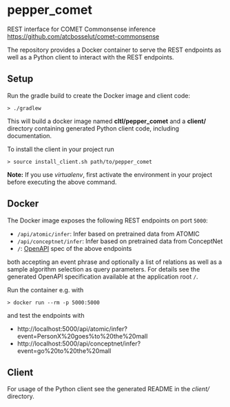 # pepper_comet

REST interface for COMET Commonsense inference https://github.com/atcbosselut/comet-commonsense

The repository provides a Docker container to serve the REST endpoints as well
as a Python client to interact with the REST endpoints.

## Setup

Run the gradle build to create the Docker image and client code:

    > ./gradlew

This will build a docker image named **cltl/pepper_comet** and a **client/** directory containing generated Python client code, including documentation.

To install the client in your project run

    > source install_client.sh path/to/pepper_comet

**Note:** If you use _virtualenv_, first activate the environment in your project
before executing the above command.

## Docker

The Docker image exposes the following REST endpoints on port `5000`:
* `/api/atomic/infer`: Infer based on pretrained data from ATOMIC
* `/api/conceptnet/infer`: Infer based on pretrained data from ConceptNet
* `/`: [OpenAPI](https://www.openapis.org/) spec of the above endpoints

both accepting an event phrase and optionally a list of relations as well as a sample algorithm
selection as query parameters. For details see the generated OpenAPI specification available at the application root `/`.

Run the container e.g. with

    > docker run --rm -p 5000:5000

and test the endpoints with
* http://localhost:5000/api/atomic/infer?event=PersonX%20goes%to%20the%20mall
* http://localhost:5000/api/conceptnet/infer?event=go%20to%20the%20mall

## Client

For usage of the Python client see the generated README in the _client/_ directory.
